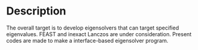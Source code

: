 # Description
The overall target is to develop eigensolvers that can target specified eigenvalues.
FEAST and inexact Lanczos are under consideration.
Present codes are made to make a interface-based eigensolver program.
